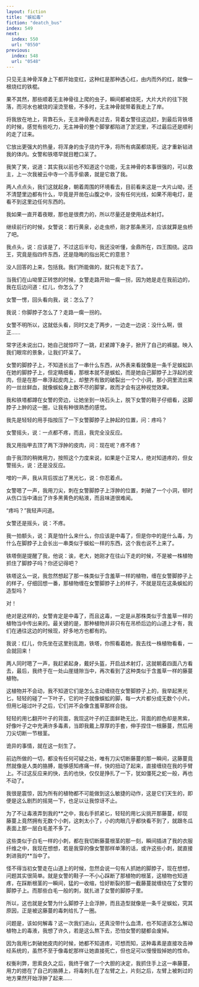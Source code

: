 ```yaml
---
layout: fiction
title: "蜈蚣毒"
fiction: "deatch_bus"
index: 549
next:
  index: 550
  url: "0550"
previous:
  index: 548
  url: "0548"
---
```

只见无主神骨浑身上下都开始变红，这种红是那种透心红，由内而外的红，就像一根烧红的铁棍。

果不其然，那些顺着无主神骨往上爬的虫子，瞬间都被烧死，大片大片的往下脱落，而河水也被烧的滚烫至极，不多时，无主神骨就带着我走上了岸。

将我放在地上，背靠石头，无主神骨再走过去，背着女警往这边赶，到最后背铁塔的时候，感觉有些吃力，无主神骨的整个脚掌都陷进了淤泥里，不过最后还是顺利的走了过来。

它放出更强大的热量，将浑身的虫子烧灼干净，将所有病菌都烧死，这才重新钻进我的体内。女警和铁塔早就目瞪口呆了。

我笑了笑，说道：其实我以前也不知道这个功能，无主神骨的本事很强的，可以救主，上一次我被云中寺一个高手偷袭，就是它救了我。

两人点点头，我们这就起身，朝着周围的环境看去，目前看来这是一大片山坳，还不清楚里边都有什么，毕竟是开凿在山腹之中，没有任何光线，如果不用电灯，是看不到这里边任何东西的。

我如果一直开着夜眼，那也是很费力的，所以尽量还是使用战术射灯。

继续前行的时候，女警说：若行黄泉，必走虫桥，刚才那条黑河，应该就算是虫桥了吧。

我点头，说：应该是了，不过这后半句，我还没听懂，金鼎所在，四王围绕。这四王，究竟是指四件东西，还是隐晦的指出死亡的意思？

没人回答的上来，包括我。我们所能做的，就只有走下去了。

当我们在山坳里正转悠的时候，女警走路开始一瘸一拐，因为她是走在我前边的，我在后边问道：红儿，你怎么了？

女警一愣，回头看向我，说：怎么了？

我说：你脚脖子怎么了？走路一瘸一拐的。

女警不明所以，这就低头看，同时又走了两步，一边走一边说：没什么啊，很正……

常字还未说出口，她自己就惊吓了一跳，赶紧蹲下身子，掀开了自己的裤腿。映入我们眼帘的景象，让我们吓呆了。

女警的脚脖子上，不知道长出了一串什么东西，从外表来看就像是一条千足蜈蚣趴在她的脚脖子上，但定睛细看，那根本就不是蜈蚣，而是她自己脚脖子上浮起的皮肉，但是在那一串浮起皮肉上，却整齐有致的破裂出一个个小洞，那小洞里流出来的一丝丝鲜血，就像蜈蚣身上数不尽的脚掌，故而才会有这种视觉效果。

我和铁塔都蹲在女警的旁边，让她坐到一块石头上，脱下女警的鞋子仔细看，这脚脖子上肿的这一圈，让我有种很熟悉的感觉。

我先是轻轻的用手指按压了一下女警脚脖子上肿起的位置，问：疼吗？

女警摇头，说：一点都不疼，而且，我完全没反应。

我又用指甲去顶了两下浮肿的皮肉，问：现在呢？疼不疼？

由于我顶的稍微用力，按照这个力度来说，如果是个正常人，绝对知道疼的，但女警摇头，说：还是没反应。

噌的一声，我从背后拔出了黑光匕，说：你忍着点。

女警嗯了一声，我用刀尖，刺在女警脚脖子上浮肿的位置，刺破了一个小洞，顿时从伤口当中涌出了许多黑黄色的粘液，而且味道很难闻。

“疼吗？”我轻声问道。

女警还是摇头，说：不疼。

我一拍额头，说：真是怕什么来什么，你应该是中毒了，但是你中的是什么毒，为什么在脚脖子上会长出一串类似于蜈蚣一样的东西，这个我也说不上来了。

铁塔倒是提醒了我，他说：诶，老大，她刚才在往山下走的时候，不是被一株植物抓住了脚脖子吗？你还记得吧？

铁塔这么一说，我忽然想起了那一株类似于含羞草一样的植物，缠在女警脚脖子上的样子，仔细回想一番，那植物缠在女警脚脖子上的样子，不就是现在这条蜈蚣的造型吗？

对！

绝对是这样的，女警肯定是中毒了，而且这毒，一定是从那株类似于含羞草一样的植物当中传出来的。最关键的是，那种植物并非只有在吊桥后边的山道上才有，我们在通往这边的时候现，好多地方也都有的。

我说：红儿，你先坐在这里别乱跑，铁塔，你照看着她，我去找一株植物看看，一会就回来！

两人同时嗯了一声，我赶紧起身，戴好头盔，开启战术射灯，这就朝着四面八方看去，最后，我终于在一处山崖缝隙当中，再次看到了这种类似于含羞草一样的藤蔓植物。

这植物并不会动，我不知道它们是怎么主动缠绕在女警脚脖子上的，我举起黑光匕，轻轻的碰了一下叶子，它的叶子就像蜈蚣的脚，每一大片都分成无数个小片。但用匕碰过叶子之后，它们并不会像含羞草那样合拢。

轻轻的用匕翻开叶子的背面，我现这叶子的正面鲜艳无比，背面的颜色却是黑紫，好像叶子之中充满许多毒素，当即我戴上厚厚的手套，伸手捏住一根藤蔓，然后用刀尖切断一节根茎。

诡异的事情，就在这一刻生了。

前边所做的一切，都没有任何可疑之处，唯有刀尖切断藤蔓的那一瞬间，这藤蔓竟然就像是人类的胳膊，能够感知疼痛一样，快的扭动了起来，直接缠绕在我的手臂上。不过这反应来的快，去的也快，仅仅是挣扎了一下，犹如僵死之蛇一般，再也不动了。

我很是震惊，因为所有的植物都不可能做到这么敏捷的动作，这是它们天生的，即便是这么剧烈的摇晃一下，也足以让我惊讶不止。

为了不让毒液弄到我的**之中，我右手抓紧匕，轻轻的用匕尖挑开那藤蔓，却现藤蔓上竟然拥有无数个小刺，这刺太小了，小的肉眼几乎都快看不到了，就跟冬瓜表面上那一层白毛差不多了。

这些类似于白毛一样的小刺，都在我切断藤蔓根茎的那一刻，瞬间插进了我的衣服纤维之中，我现在想想，若是我穿的像女警那样单薄的话，或许这些小刺，就直接刺进我的**当中了。

怪不得当初女警走在山道上的时候，忽然会说一句有人抓她的脚脖子，现在想想，问题其实很简单。就是女警的鞋子一不小心踩断了那植物的根茎，这植物也知道疼，在踩断根茎的一瞬间，猛的一收缩，恰好断裂的那一截藤蔓就缠绕在了女警的脚脖子上。而那些白毛一般的刺，就扎进了女警的脚脖子里。

所以，这也就是女警为什么脚脖子上会浮肿，而且造型就像是一条千足蜈蚣，究其原因，正是被这藤蔓的毒刺给扎了一圈。

问题是，该如何解毒？这一次我们进山，还真没带什么血清，也不知道该怎么解动植物上的毒液，我想了许久，若是这么熬下去，恐怕女警的腿都会废掉。

因为我用匕刺破她皮肉的时候，她都不知道疼，可想而知，这种毒素是直接攻击神经系统的，虽然不至于像毒蛇那样让她直接死亡，但也足可以慢慢毁掉她的性命。

权衡利弊，思索良久之后，我终于做了一个大胆的决定，我抓住手上这一串藤蔓，用力的摁在了自己的胳膊上，将毒刺扎在了左臂之上，片刻之后，左臂上被刺过的地方果然开始浮肿了起来……